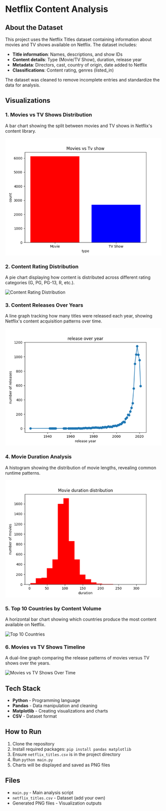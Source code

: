 # Netflix Content Analysis

## About the Dataset

This project uses the Netflix Titles dataset containing information about movies and TV shows available on Netflix. The dataset includes:

- **Title information**: Names, descriptions, and show IDs
- **Content details**: Type (Movie/TV Show), duration, release year
- **Metadata**: Directors, cast, country of origin, date added to Netflix
- **Classifications**: Content rating, genres (listed_in)

The dataset was cleaned to remove incomplete entries and standardize the data for analysis.

## Visualizations

### 1. Movies vs TV Shows Distribution
A bar chart showing the split between movies and TV shows in Netflix's content library.

![Movies vs TV Shows](1.barchart.png)

### 2. Content Rating Distribution  
A pie chart displaying how content is distributed across different rating categories (G, PG, PG-13, R, etc.).

![Content Rating Distribution](2.piechart_rating.png)

### 3. Content Releases Over Years
A line graph tracking how many titles were released each year, showing Netflix's content acquisition patterns over time.

![Releases Over Years](3.release_over_year.png)

### 4. Movie Duration Analysis
A histogram showing the distribution of movie lengths, revealing common runtime patterns.

![Movie Duration Distribution](4.movie_duration_histogram.png)

### 5. Top 10 Countries by Content Volume
A horizontal bar chart showing which countries produce the most content available on Netflix.

![Top 10 Countries](5.top_10_countries_most_releases.png)

### 6. Movies vs TV Shows Timeline
A dual-line graph comparing the release patterns of movies versus TV shows over the years.

![Movies vs TV Shows Over Time](6.movies_vs_tv_shows_over_time.png)

## Tech Stack

- **Python** - Programming language
- **Pandas** - Data manipulation and cleaning
- **Matplotlib** - Creating visualizations and charts
- **CSV** - Dataset format

## How to Run

1. Clone the repository
2. Install required packages: `pip install pandas matplotlib`
3. Ensure `netflix_titles.csv` is in the project directory
4. Run `python main.py`
5. Charts will be displayed and saved as PNG files

## Files

- `main.py` - Main analysis script
- `netflix_titles.csv` - Dataset (add your own)
- Generated PNG files - Visualization outputs
